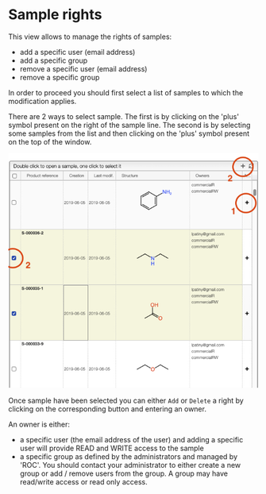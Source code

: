 # Sample rights

This view allows to manage the rights of samples:

- add a specific user (email address)
- add a specific group
- remove a specific user (email address)
- remove a specific group

In order to proceed you should first select a list of samples to which the modification applies.

There are 2 ways to select sample. The first is by clicking on the 'plus' symbol present on the right of the sample line. The second is by selecting some samples from the list and then clicking on the 'plus' symbol present on the top of the window.

![](rights.png)

Once sample have been selected you can either `Add` or `Delete` a right by clicking on the corresponding button and entering an owner.

An owner is either:

- a specific user (the email address of the user) and adding a specific user will provide READ and WRITE access to the sample
- a specific group as defined by the administrators and managed by 'ROC'. You should contact your administrator to either create a new group or add / remove users from the group. A group may have read/write access or read only access.
